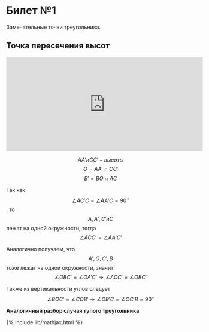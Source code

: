 # Билет №1
Замечательные точки треугольника.

## Точка пересечения высот

<iframe scrolling="no" title="Высоты" src="https://www.geogebra.org/material/iframe/id/attfxebf/width/525/height/252/border/888888/sfsb/true/smb/false/stb/false/stbh/false/ai/false/asb/false/sri/false/rc/false/ld/true/sdz/false/ctl/false" width="525px" height="252px" style="border:0px;"> </iframe>

$$ AA' и CC' - высоты $$
$$ O = AA' \cap CC' $$
$$ B' = BO \cap AC $$

Так как $$ \angle AC'C = \angle AA'C = 90^{\circ} $$, то $$ A, A', C' и C $$ лежат на одной окружности, тогда $$ \angle ACC' = \angle AA'C' $$

Аналогично получаем, что $$ A', O, C', B $$ тоже лежат на одной окружности, значит $$ \angle OBC' = \angle OA'C' \Rightarrow \angle ACC' = \angle OBC' $$

Также из вертикальности углов следует $$ \angle BOC' = \angle COB' \Rightarrow \angle OB'C = \angle OC'B = 90^{\circ} $$

**Аналогичный разбор случая тупого треугольника**

{% include lib/mathjax.html %}
